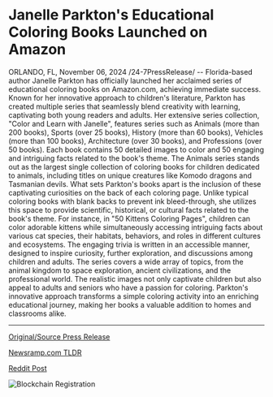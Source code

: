 # Janelle Parkton's Educational Coloring Books Launched on Amazon

ORLANDO, FL, November 06, 2024 /24-7PressRelease/ -- Florida-based author Janelle Parkton has officially launched her acclaimed series of educational coloring books on Amazon.com, achieving immediate success. Known for her innovative approach to children's literature, Parkton has created multiple series that seamlessly blend creativity with learning, captivating both young readers and adults.  Her extensive series collection, "Color and Learn with Janelle", features series such as Animals (more than 200 books), Sports (over 25 books), History (more than 60 books), Vehicles (more than 100 books), Architecture (over 30 books), and Professions (over 50 books). Each book contains 50 detailed images to color and 50 engaging and intriguing facts related to the book's theme. The Animals series stands out as the largest single collection of coloring books for children dedicated to animals, including titles on unique creatures like Komodo dragons and Tasmanian devils.   What sets Parkton's books apart is the inclusion of these captivating curiosities on the back of each coloring page. Unlike typical coloring books with blank backs to prevent ink bleed-through, she utilizes this space to provide scientific, historical, or cultural facts related to the book's theme. For instance, in "50 Kittens Coloring Pages", children can color adorable kittens while simultaneously accessing intriguing facts about various cat species, their habitats, behaviors, and roles in different cultures and ecosystems. The engaging trivia is written in an accessible manner, designed to inspire curiosity, further exploration, and discussions among children and adults.  The series covers a wide array of topics, from the animal kingdom to space exploration, ancient civilizations, and the professional world. The realistic images not only captivate children but also appeal to adults and seniors who have a passion for coloring. Parkton's innovative approach transforms a simple coloring activity into an enriching educational journey, making her books a valuable addition to homes and classrooms alike. 

---

[Original/Source Press Release](https://www.24-7pressrelease.com/press-release/515900/janelle-parktons-educational-coloring-books-launched-on-amazon)
                    

[Newsramp.com TLDR](https://newsramp.com/curated-news/acclaimed-author-janelle-parkton-launches-educational-coloring-book-series-on-amazon-com/7ea756462134a15223fa769d2b1d0d5a) 

 



[Reddit Post](https://www.reddit.com/r/BookNews/comments/1glnawv/acclaimed_author_janelle_parkton_launches/) 



![Blockchain Registration](https://cdn.newsramp.app/24-7PressRelease/qrcode/2411/7/hintbVBe.webp)